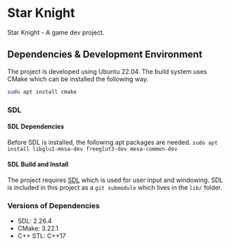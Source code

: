 # Star Knight
Star Knight - A game dev project.

## Dependencies & Development Environment

The project is developed using Ubuntu 22.04. The build system uses CMake which can be installed the following way.

```sh
sudo apt install cmake
```

### SDL

#### SDL Dependencies
Before SDL is installed, the following apt packages are needed.
```sudo apt install libglu1-mesa-dev freeglut3-dev mesa-common-dev```

#### SDL Build and Install
The project requires [SDL](https://www.libsdl.org/) which is used for user input and windowing. SDL is included in this project as a ```git submodule``` which lives in the ```lib/``` folder.

### Versions of Dependencies

- SDL: 2.26.4
- CMake: 3.22.1
- C++ STL: C++17